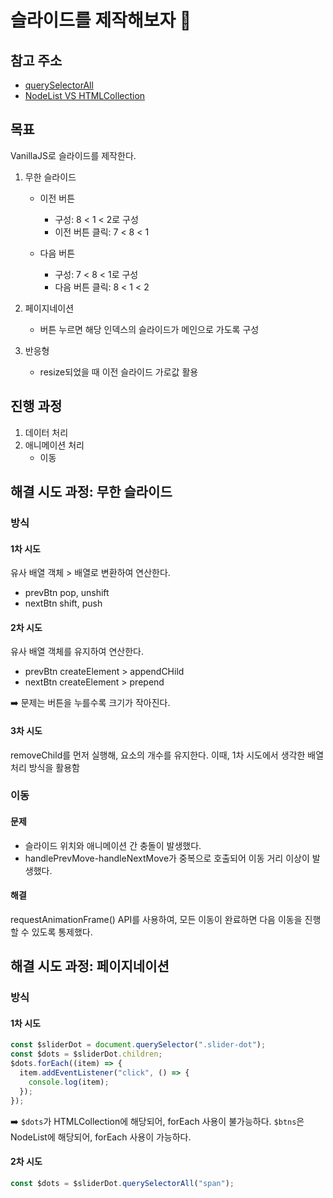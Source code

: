 # 슬라이드를 제작해보자 🤖

## 참고 주소

- [querySelectorAll](https://ko.javascript.info/searching-elements-dom)
- [NodeList VS HTMLCollection](https://yung-developer.tistory.com/79)

## 목표

VanillaJS로 슬라이드를 제작한다.

1.  무한 슬라이드

    - 이전 버튼

      - 구성: 8 < 1 < 2로 구성
      - 이전 버튼 클릭: 7 < 8 < 1

    - 다음 버튼
      - 구성: 7 < 8 < 1로 구성
      - 다음 버튼 클릭: 8 < 1 < 2

2.  페이지네이션
    - 버튼 누르면 해당 인덱스의 슬라이드가 메인으로 가도록 구성
3.  반응형
    - resize되었을 때 이전 슬라이드 가로값 활용

## 진행 과정

1. 데이터 처리
2. 애니메이션 처리
   - 이동

## 해결 시도 과정: 무한 슬라이드

### 방식

#### 1차 시도

유사 배열 객체 > 배열로 변환하여 연산한다.

- prevBtn pop, unshift
- nextBtn shift, push

#### 2차 시도

유사 배열 객체를 유지하여 연산한다.

- prevBtn createElement > appendCHild
- nextBtn createElement > prepend

➡️ 문제는 버튼을 누를수록 크기가 작아진다.

#### 3차 시도

removeChild를 먼저 실행해, 요소의 개수를 유지한다.
이때, 1차 시도에서 생각한 배열 처리 방식을 활용함

### 이동

#### 문제

- 슬라이드 위치와 애니메이션 간 충돌이 발생했다.
- handlePrevMove-handleNextMove가 중복으로 호출되어 이동 거리 이상이 발생했다.

#### 해결

requestAnimationFrame() API를 사용하여, 모든 이동이 완료하면 다음 이동을 진행할 수 있도록 통제했다.

## 해결 시도 과정: 페이지네이션

### 방식

#### 1차 시도

```js
const $sliderDot = document.querySelector(".slider-dot");
const $dots = $sliderDot.children;
$dots.forEach((item) => {
  item.addEventListener("click", () => {
    console.log(item);
  });
});
```

➡️ `$dots`가 HTMLCollection에 해당되어, forEach 사용이 불가능하다.
`$btns`은 NodeList에 해당되어, forEach 사용이 가능하다.

#### 2차 시도

```js
const $dots = $sliderDot.querySelectorAll("span");
```
